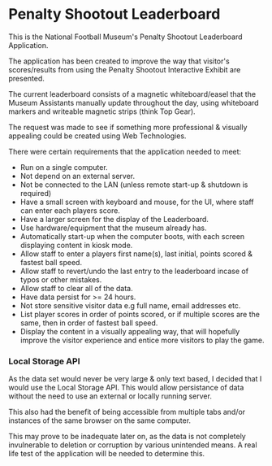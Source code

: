 # Penalty Shootout Leaderboard

This is the National Football Museum's Penalty Shootout Leaderboard Application.

The application has been created to improve the way that visitor's scores/results from using the Penalty Shootout Interactive Exhibit are presented. 

The current leaderboard consists of a magnetic whiteboard/easel that the Museum Assistants manually update throughout the day, using whiteboard markers and writeable magnetic strips (think Top Gear).

The request was made to see if something more professional & visually appealing could be created using Web Technologies. 

There were certain requirements that the application needed to meet: 

- Run on a single computer. 
- Not depend on an external server.
- Not be connected to the LAN (unless remote start-up & shutdown is required)
- Have a small screen with keyboard and mouse, for the UI, where staff can enter each players score.
- Have a larger screen for the display of the Leaderboard. 
- Use hardware/equipment that the museum already has. 
- Automatically start-up when the computer boots, with each screen displaying content in kiosk mode.
- Allow staff to enter a players first name(s), last initial, points scored & fastest ball speed.  
- Allow staff to revert/undo the last entry to the leaderboard incase of typos or other mistakes.
- Allow staff to clear all of the data. 
- Have data persist for >= 24 hours.
- Not store sensitive visitor data e.g full name, email addresses etc.   
- List player scores in order of points scored, or if multiple scores are the same, then in order of fastest ball speed. 
- Display the content in a visually appealing way, that will hopefully improve the visitor experience and entice more visitors to play the game.

### Local Storage API

As the data set would never be very large & only text based, I decided that I would use the Local Storage API. This would allow persistance of data without the need to use an external or locally running server. 

This also had the benefit of being accessible from multiple tabs and/or instances of the same browser on the same computer.

This may prove to be inadequate later on, as the data is not completely invulnerable to deletion or corruption by various unintended means. A real life test of the application will be needed to determine this. 
